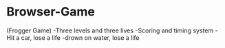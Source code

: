 # Browser-Game

(Frogger Game)
-Three levels and three lives
-Scoring and timing system
-Hit a car, lose a life
-drown on water, lose a life

